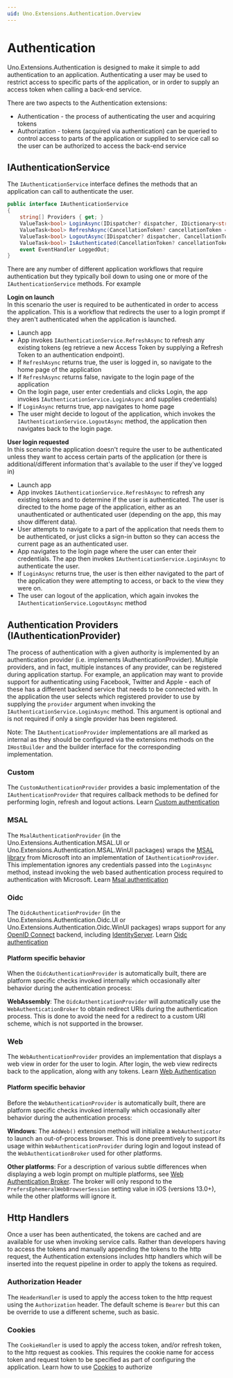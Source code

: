 ```yaml
---
uid: Uno.Extensions.Authentication.Overview
---
```

# Authentication

Uno.Extensions.Authentication is designed to make it simple to add authentication to an application. Authenticating a user may be used to restrict access to specific parts of the application, or in order to supply an access token when calling a back-end service. 

There are two aspects to the Authentication extensions:
- Authentication - the process of authenticating the user and acquiring tokens
- Authorization - tokens (acquired via authentication) can be queried to control access to parts of the application or supplied to service call so the user can be authorized to access the back-end service

## IAuthenticationService

The `IAuthenticationService` interface defines the methods that an application can call to authenticate the user.  

````csharp
public interface IAuthenticationService
{
	string[] Providers { get; }
	ValueTask<bool> LoginAsync(IDispatcher? dispatcher, IDictionary<string, string>? credentials = default, string? provider = null, CancellationToken? cancellationToken = default);
	ValueTask<bool> RefreshAsync(CancellationToken? cancellationToken = default);
	ValueTask<bool> LogoutAsync(IDispatcher? dispatcher, CancellationToken? cancellationToken = default);
	ValueTask<bool> IsAuthenticated(CancellationToken? cancellationToken = default);
	event EventHandler LoggedOut;
}
````
There are any number of different application workflows that require authentication but they typically boil down to using one or more of the `IAuthenticationService` methods. For example

**Login on launch**  
In this scenario the user is required to be authenticated in order to access the application. This is a workflow that redirects the user to a login prompt if they aren't authenticated when the application is launched.
-   Launch app
-   App invokes `IAuthenticationService.RefreshAsync` to refresh any existing tokens (eg retrieve a new Access Token by supplying a Refresh Token to an authentication endpoint). 
-   If `RefreshAsync` returns true, the user is logged in, so navigate to the home page of the application
-   If `RefreshAsync` returns false, navigate to the login page of the application
-   On the login page, user enter credentials and clicks Login, the app invokes `IAuthenticationService.LoginAsync` and supplies credentials)
-   If `LoginAsync` returns true, app navigates to home page
-   The user might decide to logout of the application, which invokes the `IAuthenticationService.LogoutAsync` method, the application then navigates back to the login page.

**User login requested**  
In this scenario the application doesn't require the user to be authenticated unless they want to access certain parts of the application (or there is additional/different information that's available to the user if they've logged in)
-   Launch app
-   App invokes `IAuthenticationService.RefreshAsync` to refresh any existing tokens and to determine if the user is authenticated. The user is directed to the home page of the application, either as an unauthenticated or authenticated user (depending on the app, this may show different data).
-   User attempts to navigate to a part of the application that needs them to be authenticated, or just clicks a sign-in button so they can access the current page as an authenticated user.
-   App navigates to the login page where the user can enter their credentials. The app then invokes `IAuthenticationService.LoginAsync` to authenticate the user.
-   If `LoginAsync` returns true, the user is then either navigated to the part of the application they were attempting to access, or back to the view they were on.
-   The user can logout of the application, which again invokes the `IAuthenticationService.LogoutAsync` method

## Authentication Providers (IAuthenticationProvider)

The process of authentication with a given authority is implemented by an authentication provider (i.e. implements IAuthenticationProvider). Multiple providers, and in fact, multiple instances of any provider, can be registered during application startup. For example, an application may want to provide support for authenticating using Facebook, Twitter and Apple - each of these has a different backend service that needs to be connected with. In the application the user selects which registered provider to use by supplying the `provider` argument when invoking the `IAuthenticationService.LoginAsync` method. This argument is optional and is not required if only a single provider has been registered.

Note: The `IAuthenticationProvider` implementations are all marked as internal as they should be configured via the extensions methods on the `IHostBuilder` and the builder interface for the corresponding implementation. 

### Custom
The `CustomAuthenticationProvider` provides a basic implementation of the `IAuthenticationProvider` that requires callback methods to be defined for performing login, refresh and logout actions. Learn [Custom authentication](xref:Learn.Authentication.HowToAuthentication)

### MSAL
The `MsalAuthenticationProvider` (in the Uno.Extensions.Authentication.MSAL.UI or Uno.Extensions.Authentication.MSAL.WinUI packages) wraps the [MSAL library](https://github.com/AzureAD/microsoft-authentication-library-for-dotnet) from Microsoft into an implementation of `IAuthenticationProvider`. This implementation ignores any credentials passed into the `LoginAsync` method, instead invoking the web based authentication process required to authentication with Microsoft. Learn [Msal authentication](xref:Learn.Authentication.HowToMsalAuthentication)

### Oidc
The `OidcAuthenticationProvider` (in the Uno.Extensions.Authentication.Oidc.UI or Uno.Extensions.Authentication.Oidc.WinUI packages) wraps support for any [OpenID Connect](https://openid.net/connect/) backend, including [IdentityServer](https://duendesoftware.com/products/identityserver). Learn [Oidc authentication](xref:Learn.Authentication.HowToOidcAuthentication)

#### Platform specific behavior

When the `OidcAuthenticationProvider` is automatically built, there are platform specific checks invoked internally which occasionally alter behavior during the authentication process:

**WebAssembly**: The `OidcAuthenticationProvider` will automatically use the `WebAuthenticationBroker` to obtain redirect URIs during the authentication process. This is done to avoid the need for a redirect to a custom URI scheme, which is not supported in the browser.

### Web
The `WebAuthenticationProvider` provides an implementation that displays a web view in order for the user to login. After login, the web view redirects back to the application, along with any tokens. Learn [Web Authentication](xref:Learn.Authentication.HowToWebAuthentication)

#### Platform specific behavior

Before the `WebAuthenticationProvider` is automatically built, there are platform specific checks invoked internally which occasionally alter behavior during the authentication process:

**Windows**: The `AddWeb()` extension method will initialize a `WebAuthenticator` to launch an out-of-process browser. This is done preemtively to support its usage within `WebAuthenticationProvider` during login and logout instead of the `WebAuthenticationBroker` used for other platforms.

**Other platforms**: For a description of various subtle differences when displaying a web login prompt on multiple platforms, see [Web Authentication Broker](https://platform.uno/docs/articles/features/web-authentication-broker.html). The broker will only respond to the `PrefersEphemeralWebBrowserSession` setting value in iOS (versions 13.0+), while the other platforms will ignore it.

## Http Handlers
Once a user has been authenticated, the tokens are cached and are available for use when invoking service calls. Rather than developers having to access the tokens and manually appending the tokens to the http request, the Authentication extensions includes http handlers which will be inserted into the request pipeline in order to apply the tokens as required.

### Authorization Header
The `HeaderHandler` is used to apply the access token to the http request using the `Authorization` header. The default scheme is `Bearer` but this can be override to use a different scheme, such as basic.

### Cookies
The `CookieHandler` is used to apply the access token, and/or refresh token, to the http request as cookies. This requires the cookie name for access token and request token to be specified as part of configuring the application. Learn how to use [Cookies](xref:Learn.Authentication.HowToCookieAuthorization) to authorize



